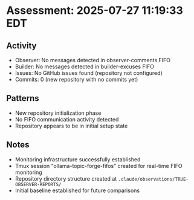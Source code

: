 # Assessment: 2025-07-27 11:19:33 EDT

## Activity
- Observer: No messages detected in observer-comments FIFO
- Builder: No messages detected in builder-excuses FIFO
- Issues: No GitHub issues found (repository not configured)
- Commits: 0 (new repository with no commits yet)

## Patterns
- New repository initialization phase
- No FIFO communication activity detected
- Repository appears to be in initial setup state

## Notes
- Monitoring infrastructure successfully established
- Tmux session "ollama-topic-forge-fifos" created for real-time FIFO monitoring
- Repository directory structure created at `.claude/observations/TRUE-OBSERVER-REPORTS/`
- Initial baseline established for future comparisons